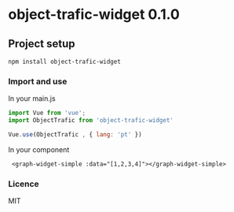 # object-trafic-widget 0.1.0

## Project setup
```
npm install object-trafic-widget
```

###  Import and use
In your main.js 
```javascript
import Vue from 'vue';
import ObjectTrafic from 'object-trafic-widget'

Vue.use(ObjectTrafic , { lang: 'pt' })
```
In your component
```vue
 <graph-widget-simple :data="[1,2,3,4]"></graph-widget-simple>
```
### Licence
MIT

